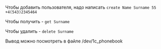 Чтобы добавить пользователя, надо написать ```create Name Surname 55 +4(543)2345464```

Чтобы получить - ```get Surname```

Чтобы удалить - ```delete Surname```

Вывод можно посмотреть в файле /dev/1c_phonebook